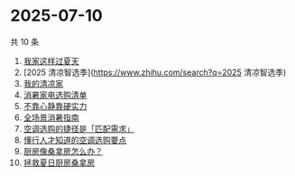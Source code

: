# 2025-07-10

共 10 条

<!-- BEGIN -->
<!-- 最后更新时间 Thu Jul 10 2025 13:15:59 GMT+0800 (China Standard Time) -->

1. [我家这样过夏天](https://www.zhihu.com/search?q=我家这样过夏天)
1. [2025 清凉智选季](https://www.zhihu.com/search?q=2025 清凉智选季)
1. [我的清凉家](https://www.zhihu.com/search?q=我的清凉家)
1. [消暑家电选购清单](https://www.zhihu.com/search?q=消暑家电选购清单)
1. [不靠心静靠硬实力](https://www.zhihu.com/search?q=不靠心静靠硬实力)
1. [全场景消暑指南](https://www.zhihu.com/search?q=全场景消暑指南)
1. [空调选购的捷径是「匹配需求」](https://www.zhihu.com/search?q=空调选购的捷径是「匹配需求」)
1. [懂行人才知道的空调选购要点](https://www.zhihu.com/search?q=懂行人才知道的空调选购要点)
1. [厨房像桑拿房怎么办？](https://www.zhihu.com/search?q=厨房像桑拿房怎么办？)
1. [拯救夏日厨房桑拿房](https://www.zhihu.com/search?q=拯救夏日厨房桑拿房)

<!-- END -->

